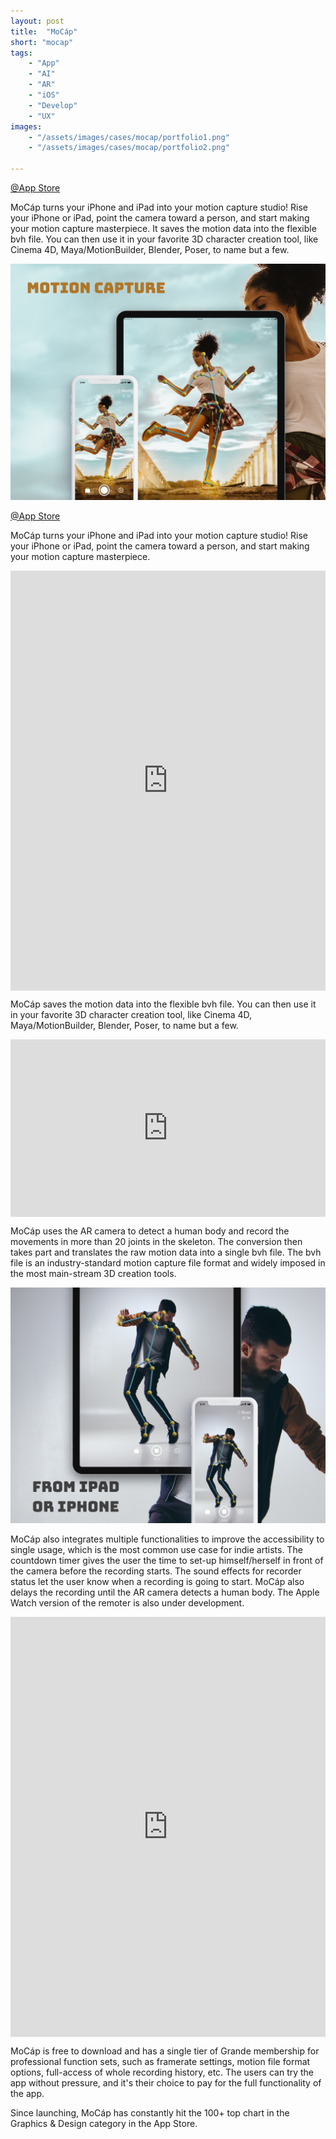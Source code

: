 ```yaml
---
layout: post
title:  "MoCáp"
short: "mocap"
tags:
    - "App"
    - "AI"
    - "AR"
    - "iOS"
    - "Develop"
    - "UX"
images: 
    - "/assets/images/cases/mocap/portfolio1.png"
    - "/assets/images/cases/mocap/portfolio2.png"

---
```

[@App Store](https://apps.apple.com/app/mocáp/id1489748818)

<!--summary-->

MoCáp turns your iPhone and iPad into your motion capture studio! Rise your iPhone or iPad, point the camera toward a person, and start making your motion capture masterpiece. It saves the motion data into the flexible bvh file. You can then use it in your favorite 3D character creation tool, like Cinema 4D, Maya/MotionBuilder, Blender, Poser, to name but a few.

<!--more-->
![Your motion capture studio on the go](/assets/images/cases/mocap/portfolio1.png)

[@App Store](https://apps.apple.com/app/mocáp/id1489748818)

MoCáp turns your iPhone and iPad into your motion capture studio! Rise your iPhone or iPad, point the camera toward a person, and start making your motion capture masterpiece.

<div style="padding:133.33% 0 0 0;position:relative;" class="video-embed"><iframe src="https://player.vimeo.com/video/451998115?color=ff0179&title=0&byline=0&portrait=0" style="position:absolute;top:0;left:0;width:100%;height:100%;" frameborder="0" allow="autoplay; fullscreen" allowfullscreen></iframe></div><script src="https://player.vimeo.com/api/player.js"></script>

MoCáp saves the motion data into the flexible bvh file. You can then use it in your favorite 3D character creation tool, like Cinema 4D, Maya/MotionBuilder, Blender, Poser, to name but a few. 

<div style="padding:56.25% 0 0 0;position:relative;" class="video-embed"><iframe src="https://player.vimeo.com/video/452005738?color=ff0179&title=0&byline=0&portrait=0" style="position:absolute;top:0;left:0;width:100%;height:100%;" frameborder="0" allow="autoplay; fullscreen" allowfullscreen></iframe></div><script src="https://player.vimeo.com/api/player.js"></script>

MoCáp uses the AR camera to detect a human body and record the movements in more than 20 joints in the skeleton. The conversion then takes part and translates the raw motion data into a single bvh file. The bvh file is an industry-standard motion capture file format and widely imposed in the most main-stream 3D creation tools.

![Your motion capture studio in iPad or iPhone](/assets/images/cases/mocap/portfolio2.png)

MoCáp also integrates multiple functionalities to improve the accessibility to single usage, which is the most common use case for indie artists. The countdown timer gives the user the time to set-up himself/herself in front of the camera before the recording starts. The sound effects for recorder status let the user know when a recording is going to start. MoCáp also delays the recording until the AR camera detects a human body. The Apple Watch version of the remoter is also under development.

<div style="padding:133.33% 0 0 0;position:relative;" class="video-embed"><iframe src="https://player.vimeo.com/video/451994939?color=ff0179&byline=0&portrait=0" style="position:absolute;top:0;left:0;width:100%;height:100%;" frameborder="0" allow="autoplay; fullscreen" allowfullscreen></iframe></div><script src="https://player.vimeo.com/api/player.js"></script>

MoCáp is free to download and has a single tier of Grande membership for professional function sets, such as framerate settings, motion file format options, full-access of whole recording history, etc. The users can try the app without pressure, and it's their choice to pay for the full functionality of the app.

Since launching, MoCáp has constantly hit the 100+ top chart in the Graphics & Design category in the App Store. 


